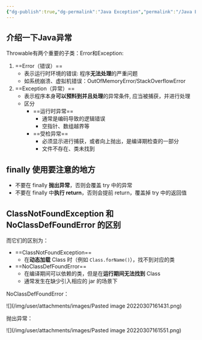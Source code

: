 ```yaml
---
{"dg-publish":true,"dg-permalink":"Java Exception","permalink":"/Java Exception/"}
---
```



## 介绍一下Java异常

Throwable有两个重要的子类：Error和Exception:

1. ==Error（错误）==
	- 表示运行时环境的错误: 程序**无法处理**的严重问题
	- 如系统崩溃、虚拟机错误：OutOfMemoryError/StackOverflowError
2. ==Exception（异常）==
	- 表示程序本身**可以预料到并且处理**的异常条件, 应当被捕获，并进行处理
	- 区分
		- ==运行时异常==
			- 通常是编码导致的逻辑错误
			- 空指针、数组越界等
		- ==受检异常==
			- 必须显示进行捕获，或者向上抛出，是编译期检查的一部分
			- 文件不存在、类未找到

## finally 使用要注意的地方

- 不要在 finally **抛出异常**，否则会覆盖 try 中的异常
- 不要在 finally 中**执行 return**，否则会提前 return，覆盖掉 try 中的返回值

## ClassNotFoundException 和 NoClassDefFoundError 的区别

而它们的区别为：
- ==ClassNotFoundException==
	- 在**动态加载** Class 时（例如 `Class.forName()`），找不到对应的类
- ==NoClassDefFoundError==
	- 在编译期间可以依赖的类，但是在**运行期间无法找到** Class
	- 通常发生在缺少引入相应的 jar 的场景下

NoClassDefFoundError：

![](/img/user/attachments/images/Pasted image 20220307161431.png)

抛出异常：

![](/img/user/attachments/images/Pasted image 20220307161551.png)